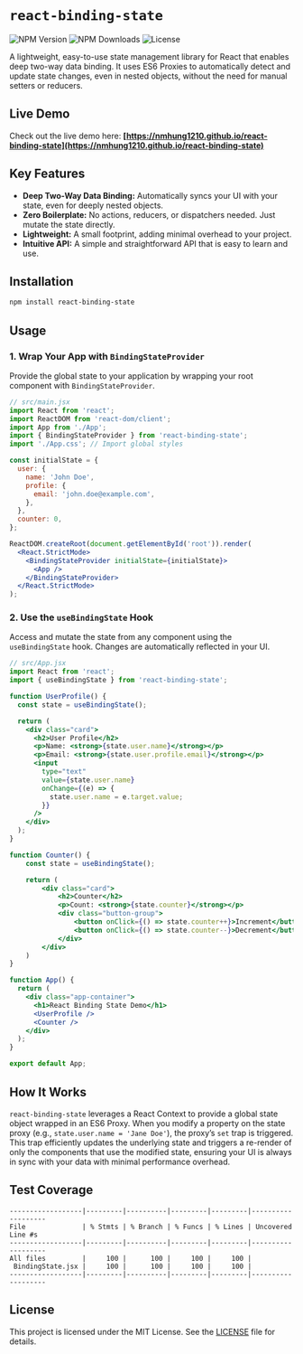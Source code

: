 # `react-binding-state`

![NPM Version](https://img.shields.io/npm/v/react-binding-state?style=flat-square)
![NPM Downloads](https://img.shields.io/npm/dm/react-binding-state?style=flat-square)
![License](https://img.shields.io/npm/l/react-binding-state?style=flat-square)

A lightweight, easy-to-use state management library for React that enables deep two-way data binding. It uses ES6 Proxies to automatically detect and update state changes, even in nested objects, without the need for manual setters or reducers.

## Live Demo

Check out the live demo here: **[https://nmhung1210.github.io/react-binding-state](https://nmhung1210.github.io/react-binding-state)**

## Key Features

*   **Deep Two-Way Data Binding:** Automatically syncs your UI with your state, even for deeply nested objects.
*   **Zero Boilerplate:** No actions, reducers, or dispatchers needed. Just mutate the state directly.
*   **Lightweight:** A small footprint, adding minimal overhead to your project.
*   **Intuitive API:** A simple and straightforward API that is easy to learn and use.

## Installation

```bash
npm install react-binding-state
```

## Usage

### 1. Wrap Your App with `BindingStateProvider`

Provide the global state to your application by wrapping your root component with `BindingStateProvider`.

```jsx
// src/main.jsx
import React from 'react';
import ReactDOM from 'react-dom/client';
import App from './App';
import { BindingStateProvider } from 'react-binding-state';
import './App.css'; // Import global styles

const initialState = {
  user: {
    name: 'John Doe',
    profile: {
      email: 'john.doe@example.com',
    },
  },
  counter: 0,
};

ReactDOM.createRoot(document.getElementById('root')).render(
  <React.StrictMode>
    <BindingStateProvider initialState={initialState}>
      <App />
    </BindingStateProvider>
  </React.StrictMode>
);
```

### 2. Use the `useBindingState` Hook

Access and mutate the state from any component using the `useBindingState` hook. Changes are automatically reflected in your UI.

```jsx
// src/App.jsx
import React from 'react';
import { useBindingState } from 'react-binding-state';

function UserProfile() {
  const state = useBindingState();

  return (
    <div class="card">
      <h2>User Profile</h2>
      <p>Name: <strong>{state.user.name}</strong></p>
      <p>Email: <strong>{state.user.profile.email}</strong></p>
      <input
        type="text"
        value={state.user.name}
        onChange={(e) => {
          state.user.name = e.target.value;
        }}
      />
    </div>
  );
}

function Counter() {
    const state = useBindingState();

    return (
        <div class="card">
            <h2>Counter</h2>
            <p>Count: <strong>{state.counter}</strong></p>
            <div class="button-group">
                <button onClick={() => state.counter++}>Increment</button>
                <button onClick={() => state.counter--}>Decrement</button>
            </div>
        </div>
    )
}

function App() {
  return (
    <div class="app-container">
      <h1>React Binding State Demo</h1>
      <UserProfile />
      <Counter />
    </div>
  );
}

export default App;
```

## How It Works

`react-binding-state` leverages a React Context to provide a global state object wrapped in an ES6 Proxy. When you modify a property on the state proxy (e.g., `state.user.name = 'Jane Doe'`), the proxy’s `set` trap is triggered. This trap efficiently updates the underlying state and triggers a re-render of only the components that use the modified state, ensuring your UI is always in sync with your data with minimal performance overhead.

## Test Coverage

```
------------------|---------|----------|---------|---------|-------------------
File              | % Stmts | % Branch | % Funcs | % Lines | Uncovered Line #s 
------------------|---------|----------|---------|---------|-------------------
All files         |     100 |      100 |     100 |     100 |                   
 BindingState.jsx |     100 |      100 |     100 |     100 |                   
------------------|---------|----------|---------|---------|-------------------
```

## License

This project is licensed under the MIT License. See the [LICENSE](LICENSE) file for details.
